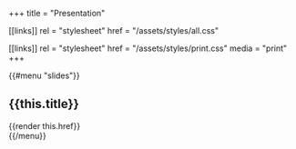 +++
title = "Presentation"

[[links]]
rel = "stylesheet"
href = "/assets/styles/all.css"

[[links]]
rel = "stylesheet"
href = "/assets/styles/print.css"
media = "print"
+++

{{#menu "slides"}}
<h2>{{this.title}}</h2>
<section>{{render this.href}}</section>
{{/menu}}
